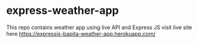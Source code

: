 # express-weather-app
This repo contains weather app using live API and Express JS
visit live site here
https://expressjs-bapita-weather-app.herokuapp.com/
